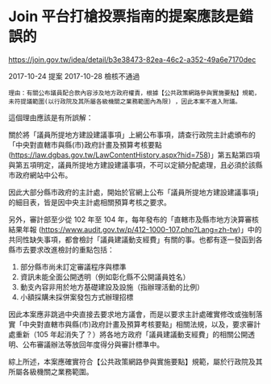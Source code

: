 # Join 平台打槍投票指南的提案應該是錯誤的


https://join.gov.tw/idea/detail/b3e38473-82ea-46c2-a352-49a6e7170dec

2017-10-24 提案
2017-10-28 檢核不通過

```理由：有關公布議員配合款內容涉及地方政府權責，根據【公共政策網路參與實施要點】規範，未符提議範圍(以行政院及其所屬各級機關之業務範圍內為限) ，因此本案不進入附議。```

這個理由應該是有所誤解：

關於將「議員所提地方建設建議事項」上網公布事項，請查行政院主計處頒布的「中央對直轄市與縣(市)政府計畫及預算考核要點(https://law.dgbas.gov.tw/LawContentHistory.aspx?hid=758)」第五點第四項與第五項明定，議員所提地方建設建議事項，不可以定額分配處理，且必須於該縣市政府網站中公布。

因此大部分縣市政府的主計處，開始於官網上公布「議員所提地方建設建議事項」的細目表，皆是因中央主計處相關預算考核之要求。

另外，審計部至少從 102 年至 104 年，每年發布的「直轄市及縣市地方決算審核結果年報 (https://www.audit.gov.tw/p/412-1000-107.php?Lang=zh-tw)」中的共同性缺失事項，都會檢討「議員建議動支經費」有關的事。也都有逐一發函到各縣市去要求改進檢討的重點包括：

1. 部分縣市尚未訂定審議程序與標準
2. 資訊未能全面公開透明（例如彰化縣不公開議員姓名）
3. 動支內容非用於地方基礎建設及設施（指辦理活動的比例）
4. 小額採購未採併案發包方式辦理招標

因此本案應非跳過中央直接去要求地方議會，而是以要求主計處確實修改或強制落實「中央對直轄市與縣(市)政府計畫及預算考核要點」相關法規，以及，要求審計處重新（105 年起消失了？）將各地方政府「議員建議動支經費」的相關公開透明、公布審議辦法等放回年度得分與審計標準中。

綜上所述，本案應確實符合【公共政策網路參與實施要點】規範，屬於行政院及其所屬各級機關之業務範圍。